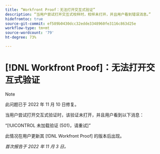 ```yaml
---
title: “Workfront Proof：无法打开交互式验证”
description: “当用户尝试打开交互式校样时，校样未打开，并且用户看到错误消息。”
hidefromtoc: true
source-git-commit: ef589b0430dcc32edde3348960fe3116c863d25e
workflow-type: tm+mt
source-wordcount: '79'
ht-degree: 73%

---
```



# [!DNL Workfront Proof]：无法打开交互式验证

>[!NOTE]
>
>此问题已于 2022 年 11 月 10 日修复。

当用户尝试打开交互式验证时，该验证未打开，并且用户看到以下消息：

“[!UICONTROL 未加载验证 (501)，请重试]”

此情况在用户更新其 [!DNL Workfront Proof] 的版本后出现。

_首次报告于 2022 年 11 月 3 日。_

